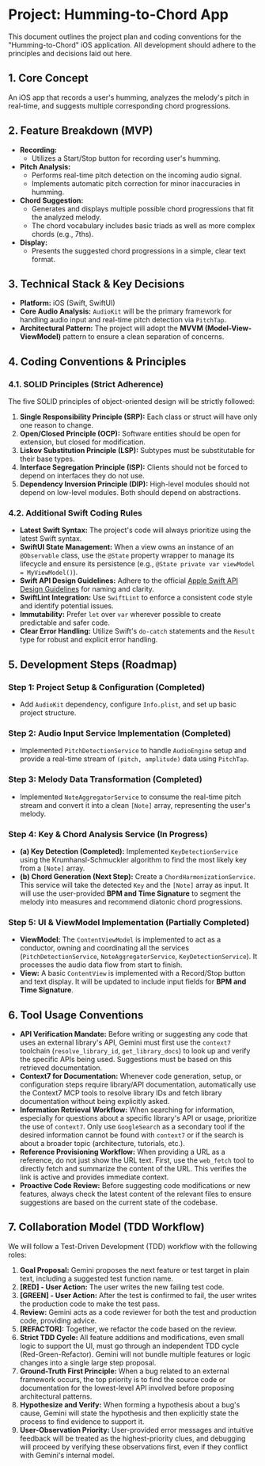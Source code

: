 # Project: Humming-to-Chord App

This document outlines the project plan and coding conventions for the "Humming-to-Chord" iOS application. All development should adhere to the principles and decisions laid out here.

## 1. Core Concept

An iOS app that records a user's humming, analyzes the melody's pitch in real-time, and suggests multiple corresponding chord progressions.

## 2. Feature Breakdown (MVP)

- **Recording:**
    - Utilizes a Start/Stop button for recording user's humming.
- **Pitch Analysis:**
    - Performs real-time pitch detection on the incoming audio signal.
    - Implements automatic pitch correction for minor inaccuracies in humming.
- **Chord Suggestion:**
    - Generates and displays multiple possible chord progressions that fit the analyzed melody.
    - The chord vocabulary includes basic triads as well as more complex chords (e.g., 7ths).
- **Display:**
    - Presents the suggested chord progressions in a simple, clear text format.

## 3. Technical Stack & Key Decisions

- **Platform:** iOS (Swift, SwiftUI)
- **Core Audio Analysis:** `AudioKit` will be the primary framework for handling audio input and real-time pitch detection via `PitchTap`.
- **Architectural Pattern:** The project will adopt the **MVVM (Model-View-ViewModel)** pattern to ensure a clean separation of concerns.

## 4. Coding Conventions & Principles

### 4.1. SOLID Principles (Strict Adherence)

The five SOLID principles of object-oriented design will be strictly followed:
1.  **Single Responsibility Principle (SRP):** Each class or struct will have only one reason to change.
2.  **Open/Closed Principle (OCP):** Software entities should be open for extension, but closed for modification.
3.  **Liskov Substitution Principle (LSP):** Subtypes must be substitutable for their base types.
4.  **Interface Segregation Principle (ISP):** Clients should not be forced to depend on interfaces they do not use.
5.  **Dependency Inversion Principle (DIP):** High-level modules should not depend on low-level modules. Both should depend on abstractions.

### 4.2. Additional Swift Coding Rules

- **Latest Swift Syntax:** The project's code will always prioritize using the latest Swift syntax.
- **SwiftUI State Management:** When a view owns an instance of an `@Observable` class, use the `@State` property wrapper to manage its lifecycle and ensure its persistence (e.g., `@State private var viewModel = MyViewModel()`).
- **Swift API Design Guidelines:** Adhere to the official [Apple Swift API Design Guidelines](https://www.swift.org/documentation/api-design-guidelines/) for naming and clarity.
- **SwiftLint Integration:** Use `SwiftLint` to enforce a consistent code style and identify potential issues.
- **Immutability:** Prefer `let` over `var` wherever possible to create predictable and safer code.
- **Clear Error Handling:** Utilize Swift's `do-catch` statements and the `Result` type for robust and explicit error handling.

## 5. Development Steps (Roadmap)

### Step 1: Project Setup & Configuration (Completed)
- Add `AudioKit` dependency, configure `Info.plist`, and set up basic project structure.

### Step 2: Audio Input Service Implementation (Completed)
- Implemented `PitchDetectionService` to handle `AudioEngine` setup and provide a real-time stream of `(pitch, amplitude)` data using `PitchTap`.

### Step 3: Melody Data Transformation (Completed)
- Implemented `NoteAggregatorService` to consume the real-time pitch stream and convert it into a clean `[Note]` array, representing the user's melody.

### Step 4: Key & Chord Analysis Service (In Progress)
- **(a) Key Detection (Completed):** Implemented `KeyDetectionService` using the Krumhansl-Schmuckler algorithm to find the most likely key from a `[Note]` array.
- **(b) Chord Generation (Next Step):** Create a `ChordHarmonizationService`. This service will take the detected `Key` and the `[Note]` array as input. It will use the user-provided **BPM and Time Signature** to segment the melody into measures and recommend diatonic chord progressions.

### Step 5: UI & ViewModel Implementation (Partially Completed)
- **ViewModel:** The `ContentViewModel` is implemented to act as a conductor, owning and coordinating all the services (`PitchDetectionService`, `NoteAggregatorService`, `KeyDetectionService`). It processes the audio data flow from start to finish.
- **View:** A basic `ContentView` is implemented with a Record/Stop button and text display. It will be updated to include input fields for **BPM and Time Signature**.

## 6. Tool Usage Conventions

- **API Verification Mandate:** Before writing or suggesting any code that uses an external library's API, Gemini must first use the `context7` toolchain (`resolve_library_id`, `get_library_docs`) to look up and verify the specific APIs being used. Suggestions must be based on this retrieved documentation.
- **Context7 for Documentation:** Whenever code generation, setup, or configuration steps require library/API documentation, automatically use the Context7 MCP tools to resolve library IDs and fetch library documentation without being explicitly asked.
- **Information Retrieval Workflow:** When searching for information, especially for questions about a specific library's API or usage, prioritize the use of `context7`. Only use `GoogleSearch` as a secondary tool if the desired information cannot be found with `context7` or if the search is about a broader topic (architecture, tutorials, etc.).
- **Reference Provisioning Workflow:** When providing a URL as a reference, do not just show the URL text. First, use the `web_fetch` tool to directly fetch and summarize the content of the URL. This verifies the link is active and provides immediate context.
- **Proactive Code Review:** Before suggesting code modifications or new features, always check the latest content of the relevant files to ensure suggestions are based on the current state of the codebase.

## 7. Collaboration Model (TDD Workflow)

We will follow a Test-Driven Development (TDD) workflow with the following roles:

1.  **Goal Proposal:** Gemini proposes the next feature or test target in plain text, including a suggested test function name.
2.  **[RED] - User Action:** The user writes the new failing test code.
3.  **[GREEN] - User Action:** After the test is confirmed to fail, the user writes the production code to make the test pass.
4.  **Review:** Gemini acts as a code reviewer for both the test and production code, providing advice.
5.  **[REFACTOR]:** Together, we refactor the code based on the review.
6.  **Strict TDD Cycle:** All feature additions and modifications, even small logic to support the UI, must go through an independent TDD cycle (Red-Green-Refactor). Gemini will not bundle multiple features or logic changes into a single large step proposal.
7.  **Ground-Truth First Principle:** When a bug related to an external framework occurs, the top priority is to find the source code or documentation for the lowest-level API involved before proposing architectural patterns.
8.  **Hypothesize and Verify:** When forming a hypothesis about a bug's cause, Gemini will state the hypothesis and then explicitly state the process to find evidence to support it.
9.  **User-Observation Priority:** User-provided error messages and intuitive feedback will be treated as the highest-priority clues, and debugging will proceed by verifying these observations first, even if they conflict with Gemini's internal model.
